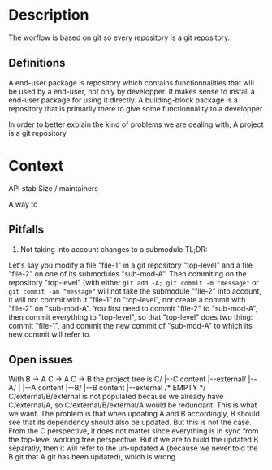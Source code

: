 # Description #
The worflow is based on git so every repository is a git repository.

## Definitions ##
A end-user package is repository which contains functionnalities that will be used by a end-user, not only by developper. It makes sense to install a end-user package for using it directly.
A building-block package is a repository that is primarily there to give some functionnality to a developper


In order to better explain the kind of problems we are dealing with, 
A project is a git repository 

# Context #

API stab
Size / maintainers

A way to 



## Pitfalls ##
1. Not taking into account changes to a submodule
TL;DR: 

Let's say you modify a file "file-1" in a git repository "top-level" and a file "file-2" on one of its submodules "sub-mod-A". Then commiting on the repository "top-level" (with either `git add -A; git commit -m "message"` or `git commit -am "message"` will not take the submodule "file-2" into account, it will not commit with it "file-1" to "top-level", nor create a commit with "file-2" on "sub-mod-A". You first need to commit "file-2" to "sub-mod-A", then commit everything to "top-level", so that "top-level" does two thing: commit "file-1", and commit the new commit of "sub-mod-A" to which its new commit will refer to.




## Open issues ##
With
B -> A
C -> A
C -> B
the project tree is
C/
|--C content
|--external/
   |--A/
   |  |--A content
   |--B/
      |--B content
      |--external
         /* EMPTY */
C/external/B/external is not populated because we already have C/external/A, so C/external/B/external/A would be redundant.
This is what we want. The problem is that when updating A and B accordingly, B should see that its dependency should also be updated. But this is not the case.
From the C perspective, it does not matter since everything is in sync from the top-level working tree perspective.
But if we are to build the updated B separatly, then it will refer to the un-updated A (because we never told the B git that A git has been updated), which is wrong
